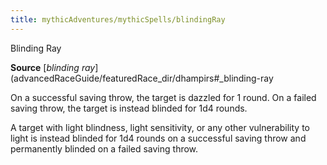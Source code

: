 ```yaml
---
title: mythicAdventures/mythicSpells/blindingRay
---
```

Blinding Ray

**Source** [_blinding ray_](advancedRaceGuide/featuredRace_dir/dhampirs#_blinding-ray

On a successful saving throw, the target is dazzled for 1 round. On a failed saving throw, the target is instead blinded for 1d4 rounds.

A target with light blindness, light sensitivity, or any other vulnerability to light is instead blinded for 1d4 rounds on a successful saving throw and permanently blinded on a failed saving throw.

